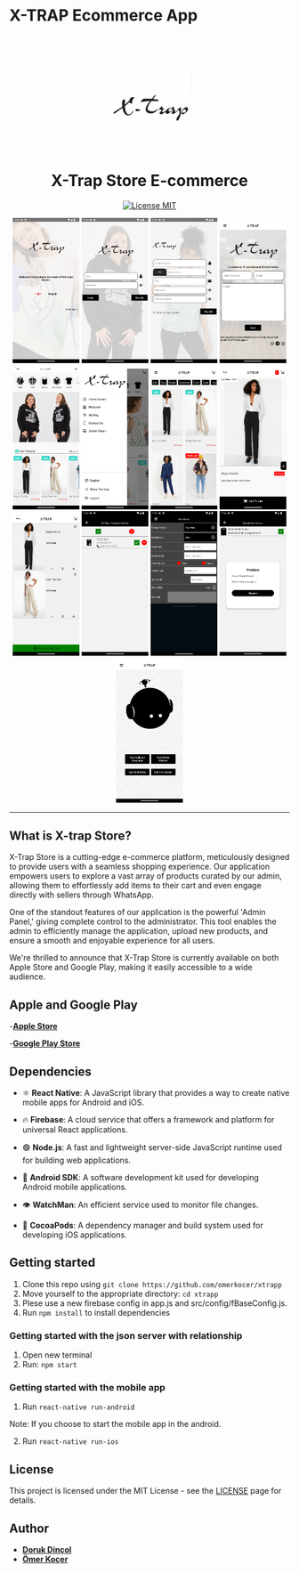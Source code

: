 # X-TRAP Ecommerce App
<h1 align="center">
<br>
  <img src=".github/logo1.png" alt="X-TRAP" width="150">
<br>
<br>
X-Trap Store E-commerce
</h1>

<p align="center">
  <a href="https://opensource.org/licenses/MIT">
    <img src="https://img.shields.io/badge/License-MIT-blue.svg" alt="License MIT">
  </a>
</p>

<div align="center">
<img src=".github/preview1.png" width="120" marginleft="10" />
<img src=".github/preview2.png" width="120" />
<img src=".github/preview3.png" width="120" />
<img src=".github/preview7.png" width="120" />
<img src=".github/preview4.png" width="120" />
<img src=".github/preview5.png" width="120" />
<img src=".github/preview6.png" width="120" />
<img src=".github/preview8.png" width="120" />
<img src=".github/preview9.png" width="120" />
<img src=".github/preview10.png" width="120" />
<img src=".github/preview11.png" width="120" />
<img src=".github/preview12.png" width="120" />
<img src=".github/preview13.png" width="120" />
</div>

<hr />

## What is X-trap Store?

X-Trap Store is a cutting-edge e-commerce platform, meticulously designed to provide users with a seamless shopping experience. Our application empowers users to explore a vast array of products curated by our admin, allowing them to effortlessly add items to their cart and even engage directly with sellers through WhatsApp.

One of the standout features of our application is the powerful 'Admin Panel,' giving complete control to the administrator. This tool enables the admin to efficiently manage the application, upload new products, and ensure a smooth and enjoyable experience for all users.

We're thrilled to announce that X-Trap Store is currently available on both Apple Store and Google Play, making it easily accessible to a wide audience.

## Apple and Google Play 

-[**Apple Store**](https://apps.apple.com/tr/app/x-trap-store/id6471013547)

-[**Google Play Store**](https://play.google.com/store/apps/details?id=com.xtrapp)

## Dependencies

- ⚛️ **React Native**: A JavaScript library that provides a way to create native mobile apps for Android and iOS.

- 🔥 **Firebase**: A cloud service that offers a framework and platform for universal React applications.

- 🟢 **Node.js**: A fast and lightweight server-side JavaScript runtime used for building web applications.

- 🤖 **Android SDK**: A software development kit used for developing Android mobile applications.

- 👁 **WatchMan**: An efficient service used to monitor file changes.

- 🧁 **CocoaPods**: A dependency manager and build system used for developing iOS applications.
## Getting started

1. Clone this repo using `git clone https://github.com/omerkocer/xtrapp`
2. Move yourself to the appropriate directory: `cd xtrapp`<br />
3. Plese use a new firebase config in app.js and src/config/fBaseConfig.js.
4. Run `npm install` to install dependencies<br />

### Getting started with the json server with relationship

1. Open new terminal
2. Run: `npm start`

### Getting started with the mobile app

1. Run `react-native run-android` 

Note: If you choose to start the mobile app in the android.

2. Run `react-native run-ios`


## License

This project is licensed under the MIT License - see the [LICENSE](https://opensource.org/licenses/MIT) page for details.

## Author

- [**Doruk Dinçol**](https://github.com/dincoldoruk)
- [**Ömer Koçer**](https://github.com/omerkocer)
